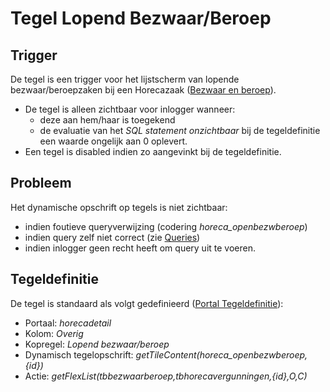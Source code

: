 # Tegel Lopend Bezwaar/Beroep

## Trigger

De tegel is een trigger voor het lijstscherm van lopende bezwaar/beroepzaken bij een Horecazaak ([Bezwaar en beroep](/probleemoplossing/module_overstijgende_schermen/bezwaar_beroep/README.md)).

- De tegel is alleen zichtbaar voor inlogger wanneer:
  - deze aan hem/haar is toegekend
  - de evaluatie van het _SQL statement onzichtbaar_ bij de tegeldefinitie een waarde ongelijk aan 0 oplevert.
- Een tegel is disabled indien zo aangevinkt bij de tegeldefinitie.

## Probleem

Het dynamische opschrift op tegels is niet zichtbaar:

- indien foutieve queryverwijzing (codering _horeca_openbezwberoep_)
- indien query zelf niet correct (zie [Queries](/instellen_inrichten/queries.md))
- indien inlogger geen recht heeft om query uit te voeren.

## Tegeldefinitie

De tegel is standaard als volgt gedefinieerd ([Portal Tegeldefinitie](/instellen_inrichten/portaldefinitie/portal_tegel.md)):

- Portaal: _horecadetail_
- Kolom: _Overig_
- Kopregel: _Lopend bezwaar/beroep_
- Dynamisch tegelopschrift: _getTileContent(horeca_openbezwberoep,{id})_
- Actie: _getFlexList(tbbezwaarberoep,tbhorecavergunningen,{id},O,C)_
